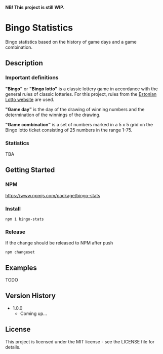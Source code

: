 **NB! This project is still WIP.**

# Bingo Statistics
Bingo statistics based on the history of game days and a game combination.

## Description

### Important definitions
**"Bingo"** or **"Bingo lotto"** is a classic lottery game in accordance with the general rules of classic lotteries. For this project, rules from the [Estonian Lotto website](https://www.eestiloto.ee/et/bingoloto/rules) are used.<br>

**"Game day"** is the day of the drawing of winning numbers and the determination of the winnings of the drawing.<br>

**"Game combination"** is a set of numbers marked in a 5 x 5 grid on the Bingo lotto ticket consisting of 25 numbers in the range 1-75.

### Statistics
TBA

## Getting Started

### NPM
https://www.npmjs.com/package/bingo-stats

### Install
```
npm i bingo-stats
```

### Release
If the change should be released to NPM after push
```
npm changeset
```

## Examples
TODO

## Version History

* 1.0.0
    * Coming up...

## License

This project is licensed under the MIT license - see the LICENSE file for details.